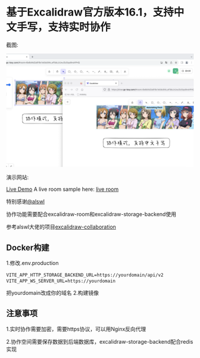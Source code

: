 # 基于Excalidraw官方版本16.1，支持中文手写，支持实时协作

截图:

![snapshot](./_assets/Snipaste.png)

演示网站:

[Live Demo](https://draw.gc-boy.com/)
A live room sample here: [live room](https://draw.gc-boy.com/#room=6e8d4d2a919c1e0dc84c,eFibbJzUwJSzGqo9nshPHQ)

特别感谢[@alswl](https://github.com/alswl)

协作功能需要配合excalidraw-room和excalidraw-storage-backend使用

参考alswl大佬的项目[excalidraw-collaboration](https://github.com/alswl/excalidraw-collaboration)

## Docker构建
1.修改.env.production
  ```
  VITE_APP_HTTP_STORAGE_BACKEND_URL=https://yourdomain/api/v2
  VITE_APP_WS_SERVER_URL=https://yourdomain
  ```
  把yourdomain改成你的域名
2.构建镜像

## 注意事项
1.实时协作需要加密，需要https协议，可以用Nginx反向代理

2.协作空间需要保存数据到后端数据库，excalidraw-storage-backend配合redis实现
